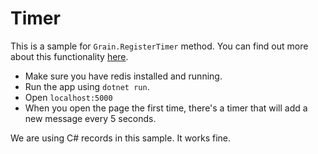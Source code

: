 # Timer

This is a sample for `Grain.RegisterTimer` method. You can find out more about this functionality [here](https://dotnet.github.io/orleans/1.5/Documentation/Core-Features/Timers-and-Reminders.html).

- Make sure you have redis installed and running.
- Run the app using `dotnet run`.
- Open `localhost:5000`
- When you open the page the first time, there's a timer that will add a new message every 5 seconds.

We are using C# records in this sample. It works fine.